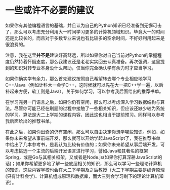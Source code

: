 # 一些或许不必要的建议

如果你有其他编程语言的基础，并且认为自己的Python知识已经准备到无懈可击了，那么可以考虑充分利用大一时间学习更多的计算机领域知识。毕竟大一的时间还是比较长的，而且对于多数专业来说也有比较多的空余时间，不好好利用起来是很浪费的。

注意，我在这里**并不是**建议好高骛远，所以如果你对自己当前对Python的掌握程度仍然持着怀疑态度，那么我建议还是老老实实回去认真准备。再次强调，这里提到的知识对转专业本身没什么帮助，仅当你完全确认学有余力时才应当学习。

如果你确实学有余力，那么首先建议按照自己希望转去哪个专业相应地学习C++/Java（例如计科大一会学C++，这时候就可以先在大一把C++学一遍，以后补起来方便，软工则是Java）。关于如何学习，可以参考我后面给出的推荐书单。

在学习完另一门语言之后，如果你仍有空闲，那么可以考虑深入学习数据结构与算法。尽管你可能已经在刷题的过程中接触了一些相关知识，但应该还缺少较为系统的学习。算法是大二上学期的课程内容，因此这也相当于提前预习。同样可以参考我后面给出的推荐书单。

在此之后，如果你出奇的仍有空闲，那么可以自由决定你想学哪些知识。例如，如果你未来希望从事前端开发，那么就可以开始学起JavaScript了，我在推荐书单中给出了几本参考书，是我认为比较有价值的；如果你未来希望从事后端开发，可以考虑挑选一个主流的后端开发语言进行学习，譬如Java和其著名的框架Spring，或是Go与其相关框架，又或者是Node.js(如果你打算深耕JavaScript的话)；如果你希望更多地了解一些底层相关的知识，那么可以学习一些理论计算机的知识，这些内容学校也会在大二下学期及之后教授（大二下学期主要是编译原理(只有计科会学)、计算机组成原理和数据库，而大三则会学习剩下的理论计算机知识）。